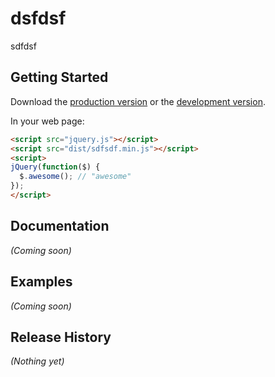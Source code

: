 # dsfdsf

sdfdsf

## Getting Started
Download the [production version][min] or the [development version][max].

[min]: https://raw.github.com/zhangjingjing/alfred/master/dist/sdfsdf.min.js
[max]: https://raw.github.com/zhangjingjing/alfred/master/dist/sdfsdf.js

In your web page:

```html
<script src="jquery.js"></script>
<script src="dist/sdfsdf.min.js"></script>
<script>
jQuery(function($) {
  $.awesome(); // "awesome"
});
</script>
```

## Documentation
_(Coming soon)_

## Examples
_(Coming soon)_

## Release History
_(Nothing yet)_
